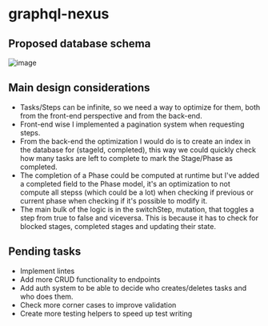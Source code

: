 # graphql-nexus

## Proposed database schema
![image](https://user-images.githubusercontent.com/6762884/179217226-e03b252f-7153-483d-851c-e9cb2d57612b.png)

## Main design considerations
- Tasks/Steps can be infinite, so we need a way to optimize for them, both from the front-end perspective and from the back-end.
- Front-end wise I implemented a pagination system when requesting steps.
- From the back-end the optimization I would do is to create an index in the database for (stageId, completed), this way we could quickly check how many tasks are left to complete to mark the Stage/Phase as completed.
- The completion of a Phase could be computed at runtime but I've added a completed field to the Phase model, it's an optimization to not compute all stepss (which could be a lot) when checking if previous or current phase when checking if it's possible to modify it.
- The main bulk of the logic is in the switchStep, mutation, that toggles a step from true to false and viceversa. This is because it has to check for blocked stages, completed stages and updating their state.

## Pending tasks
- Implement lintes
- Add more CRUD functionality to endpoints
- Add auth system to be able to decide who creates/deletes tasks and who does them.
- Check more corner cases to improve validation
- Create more testing helpers to speed up test writing
